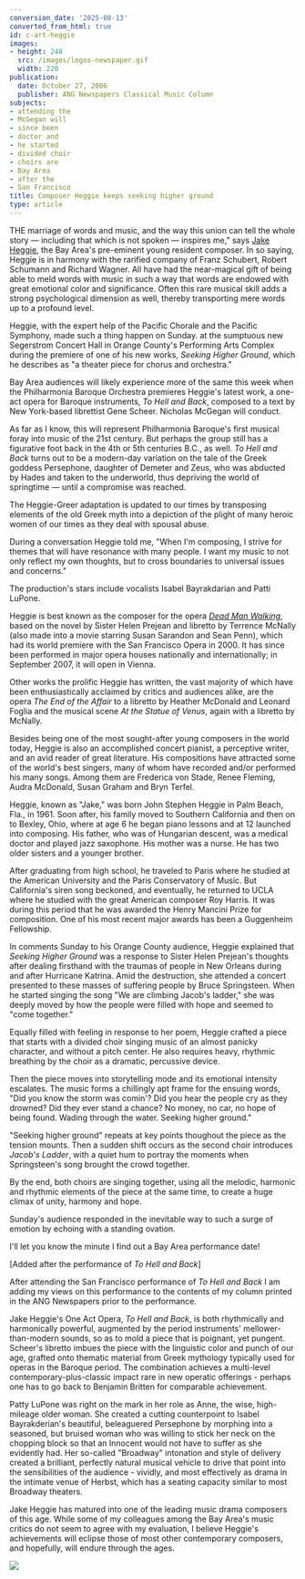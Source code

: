 ```yaml
---
conversion_date: '2025-08-13'
converted_from_html: true
id: c-art-heggie
images:
- height: 248
  src: /images/logos-newspaper.gif
  width: 220
publication:
  date: October 27, 2006
  publisher: ANG Newspapers Classical Music Column
subjects:
- attending the
- McGegan will
- since been
- doctor and
- he started
- divided choir
- choirs are
- Bay Area
- after the
- San Francisco
title: Composer Heggie keeps seeking higher ground
type: article
---
```


THE marriage of words and music, and the way this union can tell the whole story — including that which is not
spoken — inspires me," says [Jake Heggie](http://www.jakeheggie.com), the Bay Area's pre-eminent young
resident composer. In so saying, Heggie is in harmony with the rarified company of Franz Schubert, Robert Schumann and
Richard Wagner. All have had the near-magical gift of being able to meld words with music in such a way that words are
endowed with great emotional color and significance. Often this rare musical skill adds a strong psychological dimension
as well, thereby transporting mere words up to a profound level.

Heggie, with the expert help of the Pacific Chorale and the Pacific Symphony, made such a thing happen on Sunday.
at the sumptuous new Segerstrom Concert Hall in Orange County's Performing Arts Complex during the premiere of one of
his new works, *Seeking Higher Ground*, which he describes as "a theater piece for chorus and orchestra."

 Bay Area audiences will likely experience more of the same this week when the Philharmonia Baroque Orchestra
premieres Heggie's latest work, a one-act opera for Baroque instruments, *To Hell and Back*, composed to a text
by New York-based librettist Gene Scheer. Nicholas McGegan will conduct.

 As far as I know, this will represent Philharmonia Baroque's first musical foray into music of the 21st century.
But perhaps the group still has a figurative foot back in the 4th or 5th centuries B.C., as well. *To Hell and Back*
turns out to be a modern-day variation on the tale of the Greek goddess Persephone, daughter of Demeter and Zeus,
who was abducted by Hades and taken to the underworld, thus depriving the world of springtime — until a compromise
was reached.

 The Heggie-Greer adaptation is updated to our times by transposing elements of the old Greek myth into a depiction
of the plight of many heroic women of our times as they deal with spousal abuse.

 During a conversation Heggie told me, "When I'm composing, I strive for themes that will have resonance with
many people. I want my music to not only reflect my own thoughts, but to cross boundaries to universal issues and concerns."

 The production's stars include vocalists Isabel Bayrakdarian and Patti LuPone.

 Heggie is best known as the composer for the opera [
*Dead Man Walking*](/articles/c-articles-deadman), based on the novel by Sister Helen Prejean and libretto by Terrence McNally
(also made into a movie starring Susan Sarandon and Sean Penn), which had its world premiere with the
San Francisco Opera in 2000. It has since been performed in major opera houses nationally and internationally;
in September 2007, it will open in Vienna.

 Other works the prolific Heggie has written, the vast majority of which have been enthusiastically acclaimed by
critics and audiences alike, are the opera *The End of the Affair* to a libretto by Heather McDonald and Leonard
Foglia and the musical scene *At the Statue of Venus*, again with a libretto by McNally.

 Besides being one of the most sought-after young composers in the world today, Heggie is also an accomplished concert
pianist, a perceptive writer, and an avid reader of great literature. His compositions have attracted some of the world's
best singers, many of whom have recorded and/or performed his many songs. Among them are Frederica von Stade, Renee
Fleming, Audra McDonald, Susan Graham and Bryn Terfel.

 Heggie, known as "Jake," was born John Stephen Heggie in Palm Beach, Fla., in 1961. Soon after, his family
moved to Southern California and then on to Bexley, Ohio, where at age 6 he began piano lessons and at 12 launched
into composing. His father, who was of Hungarian descent, was a medical doctor and played jazz saxophone. His mother
was a nurse. He has two older sisters and a younger brother.

 After graduating from high school, he traveled to Paris where he studied at the American University and the Paris
Conservatory of Music. But California's siren song beckoned, and eventually, he returned to UCLA where he studied with
the great American composer Roy Harris. It was during this period that he was awarded the Henry Mancini Prize for
composition. One of his most recent major awards has been a Guggenheim Fellowship.

 In comments Sunday to his Orange County audience, Heggie explained that *Seeking Higher Ground* was a
response to Sister Helen Prejean's thoughts after dealing firsthand with the traumas of people in New Orleans during
and after Hurricane Katrina. Amid the destruction, she attended a concert presented to these masses of suffering people
by Bruce Springsteen. When he started singing the song "We are climbing Jacob's ladder," she was deeply moved by how the
people were filled with hope and seemed to "come together."

 Equally filled with feeling in response to her poem, Heggie crafted a piece that starts with a divided choir
singing music of an almost panicky character, and without a pitch center. He also requires heavy, rhythmic breathing
by the choir as a dramatic, percussive device.

 Then the piece moves into storytelling mode and its emotional intensity escalates. The music forms a chillingly
apt frame for the ensuing words, "Did you know the storm was comin'? Did you hear the people cry as they drowned? Did
they ever stand a chance? No money, no car, no hope of being found. Wading through the water. Seeking higher ground."

 "Seeking higher ground" repeats at key points thoughout the piece as the tension mounts. Then a sudden shift occurs
as the second choir introduces *Jacob's Ladder*, with a quiet hum to portray the moments when Springsteen's song
brought the crowd together.

 By the end, both choirs are singing together, using all the melodic, harmonic and rhythmic elements of the piece
at the same time, to create a huge climax of unity, harmony and hope.

 Sunday's audience responded in the inevitable way to such a surge of emotion by echoing with a standing ovation.

 I'll let you know the minute I find out a Bay Area performance date!

 [Added after the performance of *To Hell and Back*]

After attending the San Francisco performance of *To Hell and Back* I am adding my views on this performance
to the contents of my column printed in the ANG Newspapers prior to the performance.

Jake Heggie's One Act Opera, *To Hell and Back*, is both rhythmically and harmonically powerful, augmented
by the period instruments' mellower-than-modern sounds, so as to mold a piece that is poignant, yet pungent.
Scheer's libretto imbues the piece with the linguistic color and punch of our age, grafted onto thematic material
from Greek mythology typically used for operas in the Baroque period. The combination achieves a multi-level
contemporary-plus-classic impact rare in new operatic offerings - perhaps one has to go back to Benjamin Britten
for comparable achievement.

Patty LuPone was right on the mark in her role as Anne, the wise, high-mileage older woman. She created a
cutting counterpoint to Isabel Bayrakderian's beautiful, beleaguered Persephone by morphing into a seasoned, but
bruised woman who was willing to stick her neck on the chopping block so that an Innocent would not have to suffer
as she evidently had. Her so-called "Broadway" intonation and style of delivery created a brilliant,
perfectly natural musical vehicle to drive that point into the sensibilities of the audience - vividly, and most
effectively as drama in the intimate venue of Herbst, which has a seating capacity similar to most Broadway
theaters.

Jake Heggie has matured into one of the leading music drama composers of this age. While some of my colleagues
among the Bay Area's music critics do not seem to agree with my evaluation, I believe Heggie's achievements will
eclipse those of most other contemporary composers, and hopefully, will endure through the ages.

![](/images/logos-newspaper.gif)

